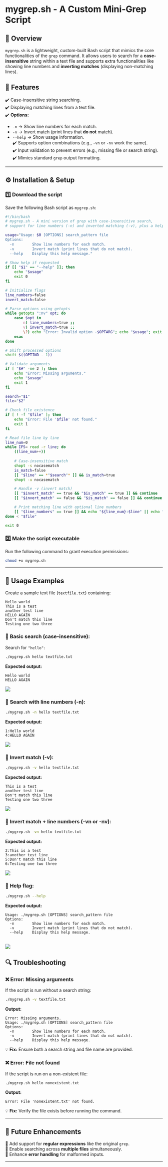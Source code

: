 # **mygrep.sh** - A Custom Mini-Grep Script  

## 📌 **Overview**  
`mygrep.sh` is a lightweight, custom-built Bash script that mimics the core functionalities of the `grep` command. It allows users to search for a **case-insensitive** string within a text file and supports extra functionalities like showing line numbers and **inverting matches** (displaying non-matching lines).

## 🚀 **Features**  
✔️ Case-insensitive string searching.  
✔️ Displaying matching lines from a text file.  
✔️ **Options:**  
   - `-n` → Show line numbers for each match.  
   - `-v` → Invert match (print lines that **do not** match).  
   - `--help` → Show usage information.  
✔️ Supports option combinations (e.g., `-vn` or `-nv` work the same).  
✔️ Input validation to prevent errors (e.g., missing file or search string).  
✔️ Mimics standard `grep` output formatting.  

---

## ⚙️ **Installation & Setup**  
### **1️⃣ Download the script**  
Save the following Bash script as `mygrep.sh`:  

```bash
#!/bin/bash
# mygrep.sh - A mini version of grep with case-insensitive search,
# support for line numbers (-n) and inverted matching (-v), plus a help menu.

usage="Usage: $0 [OPTIONS] search_pattern file
Options:
  -n        Show line numbers for each match.
  -v        Invert match (print lines that do not match).
  --help    Display this help message."

# Show help if requested
if [[ "$1" == "--help" ]]; then
    echo "$usage"
    exit 0
fi

# Initialize flags
line_numbers=false
invert_match=false

# Parse options using getopts
while getopts ":nv" opt; do
    case $opt in
        n) line_numbers=true ;;
        v) invert_match=true ;;
        \?) echo "Error: Invalid option -$OPTARG"; echo "$usage"; exit 1 ;;
    esac
done

# Shift processed options
shift $((OPTIND - 1))

# Validate arguments
if [ "$#" -ne 2 ]; then
    echo "Error: Missing arguments."
    echo "$usage"
    exit 1
fi

search="$1"
file="$2"

# Check file existence
if [ ! -f "$file" ]; then
    echo "Error: File '$file' not found."
    exit 1
fi

# Read file line by line
line_num=0
while IFS= read -r line; do
    ((line_num++))
    
    # Case-insensitive match
    shopt -s nocasematch
    is_match=false
    [[ "$line" == *"$search"* ]] && is_match=true
    shopt -u nocasematch

    # Handle -v (invert match)
    [[ "$invert_match" == true && "$is_match" == true ]] && continue
    [[ "$invert_match" == false && "$is_match" == false ]] && continue

    # Print matching line with optional line numbers
    [[ "$line_numbers" == true ]] && echo "${line_num}:$line" || echo "$line"
done < "$file"

exit 0
```

### **2️⃣ Make the script executable**  
Run the following command to grant execution permissions:  

```bash
chmod +x mygrep.sh
```

---

## 📖 **Usage Examples**  
Create a sample text file (`textfile.txt`) containing:  

```
Hello world
This is a test
another test line
HELLO AGAIN
Don't match this line
Testing one two three
```

### 🔹 **Basic search (case-insensitive):**  
Search for `"hello"`:  
```bash
./mygrep.sh hello textfile.txt
```
**Expected output:**  
```
Hello world
HELLO AGAIN
```
![](./screenshots/test1.PNG)

### 🔹 **Search with line numbers (-n):**  
```bash
./mygrep.sh -n hello textfile.txt
```
**Expected output:**  
```
1:Hello world
4:HELLO AGAIN
```
![](./screenshots/test2.png)
### 🔹 **Invert match (-v):**  
```bash
./mygrep.sh -v hello textfile.txt
```
**Expected output:**  
```
This is a test
another test line
Don't match this line
Testing one two three
```
![](./screenshots/test3.png)

### 🔹 **Invert match + line numbers (-vn or -nv):**  
```bash
./mygrep.sh -vn hello textfile.txt
```
**Expected output:**  
```
2:This is a test
3:another test line
5:Don't match this line
6:Testing one two three
```
![](./screenshots/test4.png)

### 🔹 **Help flag:**  
```bash
./mygrep.sh --help
```
**Expected output:**  
```
Usage: ./mygrep.sh [OPTIONS] search_pattern file
Options:
  -n        Show line numbers for each match.
  -v        Invert match (print lines that do not match).
  --help    Display this help message.
```
![](./screenshots/test5.png)
---

## 🔍 **Troubleshooting**  
### ❌ **Error: Missing arguments**  
If the script is run without a search string:  
```bash
./mygrep.sh -v textfile.txt
```
**Output:**  
```
Error: Missing arguments.
Usage: ./mygrep.sh [OPTIONS] search_pattern file
Options:
  -n        Show line numbers for each match.
  -v        Invert match (print lines that do not match).
  --help    Display this help message.
```
💡 **Fix:** Ensure both a search string and file name are provided.

### ❌ **Error: File not found**  
If the script is run on a non-existent file:  
```bash
./mygrep.sh hello nonexistent.txt
```
**Output:**  
```
Error: File 'nonexistent.txt' not found.
```
💡 **Fix:** Verify the file exists before running the command.

---

## 🚀 **Future Enhancements**  
🔹 Add support for **regular expressions** like the original `grep`.  
🔹 Enable searching across **multiple files** simultaneously.  
🔹 Enhance **error handling** for malformed inputs.  

---

